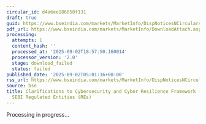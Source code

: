 ```yaml
---
circular_id: d4a6ee186858f131
draft: true
guid: https://www.bseindia.com/markets/MarketInfo/DispNoticesNCirculars.aspx?Noticeid={6D8A6A17-9796-4FFC-B709-5CC630C859A1}&noticeno=20250902-3&dt=09/02/2025&icount=3&totcount=59&flag=0
pdf_url: https://www.bseindia.com/markets/MarketInfo/DownloadAttach.aspx?id=20250902-3&attachedId=
processing:
  attempts: 1
  content_hash: ''
  processed_at: '2025-09-02T18:57:50.160014'
  processor_version: '2.0'
  stage: download_failed
  status: failed
published_date: '2025-09-02T05:01:16+00:00'
rss_url: https://www.bseindia.com/markets/MarketInfo/DispNoticesNCirculars.aspx?Noticeid={6D8A6A17-9796-4FFC-B709-5CC630C859A1}&noticeno=20250902-3&dt=09/02/2025&icount=3&totcount=59&flag=0
source: bse
title: Clarifications to Cybersecurity and Cyber Resilience Framework (CSCRF) for
  SEBI Regulated Entities (REs)
---
```


Processing in progress...